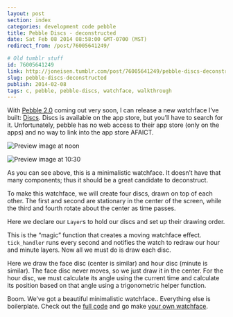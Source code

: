 ```yaml
---
layout: post
section: index
categories: development code pebble
title: Pebble Discs - deconstructed
date: Sat Feb 08 2014 08:58:00 GMT-0700 (MST)
redirect_from: /post/76005641249/

# Old tumblr stuff
id: 76005641249
link: http://joneisen.tumblr.com/post/76005641249/pebble-discs-deconstructed
slug: pebble-discs-deconstructed
publish: 2014-02-08
tags: c, pebble, pebble-discs, watchface, walkthrough
---
```



With [Pebble 2.0](http://getpebble.com) coming out very soon, I can release a new watchface I’ve built: [Discs](https://github.com/yanatan16/pebble-discs). Discs is available on the app store, but you’ll have to search for it. Unfortunately, pebble has no web access to their app store (only on the apps) and no way to link into the app store AFAICT.

![Preview image at noon](https://raw.github.com/yanatan16/pebble-discs/master/resources/preview_noon.png)

![Preview image at 10:30](https://raw.github.com/yanatan16/pebble-discs/master/resources/preview_tenthirty.png)

As you can see above, this is a minimalistic watchface. It doesn’t have that many components; thus it should be a great candidate to deconstruct.

To make this watchface, we will create four discs, drawn on top of each other. The first and second are stationary in the center of the screen, while the third and fourth rotate about the center as time passes.

<code data-gist-id="8885664" data-gist-line="16-21,74-76,90-94"></code>

Here we declare our `Layer`s to hold our discs and set up their drawing order.

<code data-gist-id="8885664" data-gist-line="103,112-114,70-72"></code>

This is the “magic” function that creates a moving watchface effect. `tick_handler` runs every second and notifies the watch to redraw our hour and minute layers. Now all we must do is draw each disc.

<code data-gist-id="8885664" data-gist-line="40-44,50-58"></code>

Here we draw the face disc (center is similar) and hour disc (minute is similar). The face disc never moves, so we just draw it in the center. For the hour disc, we must calculate its angle using the current time and calculate its position based on that angle using a trigonometric helper function.

Boom. We’ve got a beautiful minimalistic watchface.. Everything else is boilerplate. Check out the [full code](https://github.com/yanatan16/pebble-discs/blob/master/src/pebble-discs.c)
and go make [your own watchface](http://developer.getpebble.com).

